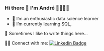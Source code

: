 ### Hi there 👋 I'm André 🧘‍♂️👨‍💻 

<!--
**attrindade/attrindade** is a ✨ _special_ ✨ repository because its `README.md` (this file) appears on your GitHub profile.

Here are some ideas to get you started:
-->

- 🔭 I’m an enthusiastic data science learner
- 🌱 I’m currently learning SQL, 

💬 Sometimes I like to write things here...

🤝🏽 Connect with me:
[![Linkedin Badge](https://img.shields.io/badge/-attrindade-blue?style=flat-square&logo=Linkedin&logoColor=white&link=https://www.linkedin.com/in/attrindaed/)](https://www.linkedin.com/in/attrindade/)

